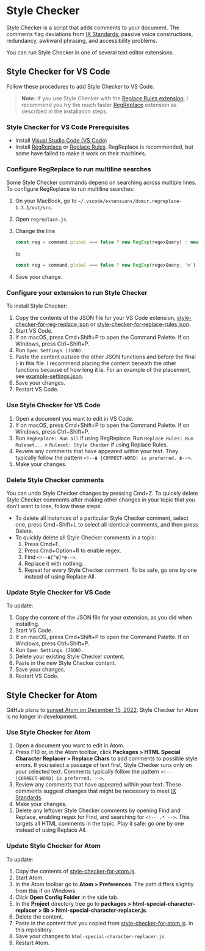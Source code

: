 # Style Checker

Style Checker is a script that adds comments to your document.
The comments flag deviations from
[IX Standards](https://confluence.eng.vmware.com/display/public/IXCS/IX+Content+Standards),
passive voice constructions, redundancy, awkward phrasing, and accessibility problems.

You can run Style Checker in one of several text editor extensions.

## Style Checker for VS Code

Follow these procedures to add Style Checker to VS Code.

> **Note:** If you use Style Checker with the [Replace Rules extension](https://marketplace.visualstudio.com/items?itemName=bhughes339.replacerules),
> I recommend you try the much faster
> [RegReplace](https://marketplace.visualstudio.com/items?itemName=DomiR.regreplace) extension as
> described in the installation steps.

### Style Checker for VS Code Prerequisites

- Install [Visual Studio Code (VS Code)](https://code.visualstudio.com/download)
- Install [RegReplace](https://marketplace.visualstudio.com/items?itemName=DomiR.regreplace) or
  [Replace Rules](https://marketplace.visualstudio.com/items?itemName=bhughes339.replacerules).
  RegReplace is recommended, but some have failed to make it work on their machines.

### Configure RegReplace to run multiline searches

Some Style Checker commands depend on searching across multiple lines.
To configure RegReplace to run multiline searches:

1. On your MacBook, go to `~/.vscode/extensions/domir.regreplace-1.3.1/out/src`.
1. Open `regreplace.js`.
1. Change the line

    ```js
    const reg = command.global === false ? new RegExp(regexQuery) : new RegExp(regexQuery, 'g');
    ```

    to

    ```js
    const reg = command.global === false ? new RegExp(regexQuery, 'm') : new RegExp(regexQuery, 'gm');
    ```

1. Save your change.

### Configure your extension to run Style Checker

To install Style Checker:

1. Copy the contents of the JSON file for your VS Code extension,
   [style-checker-for-reg-replace.json](style-checker-for-reg-replace.json) or
   [style-checker-for-replace-rules.json](style-checker-for-reg-replace.json).
1. Start VS Code.
1. If on macOS, press Cmd+Shift+P to open the Command Palette. If on Windows, press Ctrl+Shift+P.
1. Run `Open Settings (JSON)`.
1. Paste the content outside the other JSON functions and before the final `}` in this file.
   I recommend placing the content beneath the other functions because of how long it is.
   For an example of the placement, see [example-settings.json](example-settings.json).
1. Save your changes.
1. Restart VS Code.

### Use Style Checker for VS Code

1. Open a document you want to edit in VS Code.
1. If on macOS, press Cmd+Shift+P to open the Command Palette. If on Windows, press Ctrl+Shift+P.
1. Run `RegReplace: Run all` if using RegReplace.
   Run `Replace Rules: Run Ruleset...` > `Ruleset: Style Checker` if using Replace Rules.
1. Review any comments that have appeared within your text.
   They typically follow the pattern `<!--฿ |CORRECT-WORD| is preferred. ฿-->`.
1. Make your changes.

### Delete Style Checker comments

You can undo Style Checker changes by pressing Cmd+Z.
To quickly delete Style Checker comments after making other changes in your topic that you don't want
to lose, follow these steps:

- To delete all instances of a particular Style Checker comment, select one, press Cmd+Shift+L to
  select all identical comments, and then press Delete.
- To quickly delete all Style Checker comments in a topic:
   1. Press Cmd+F.
   2. Press Cmd+Option+R to enable regex.
   3. Find `<!--฿[^฿]*฿-->`.
   4. Replace it with nothing.
   5. Repeat for every Style Checker comment. To be safe, go one by one instead of using Replace All.

### Update Style Checker for VS Code

To update:

1. Copy the content of the JSON file for your extension, as you did when installing.
2. Start VS Code.
3. If on macOS, press Cmd+Shift+P to open the Command Palette. If on Windows, press Ctrl+Shift+P.
4. Run `Open Settings (JSON)`.
5. Delete your existing Style Checker content.
6. Paste in the new Style Checker content.
7. Save your changes.
8. Restart VS Code.

## Style Checker for Atom

GitHub plans to [sunset Atom on December 15, 2022](https://github.blog/2022-06-08-sunsetting-atom/).
Style Checker for Atom is no longer in development.

### Use Style Checker for Atom

1. Open a document you want to edit in Atom.
1. Press F10 or, in the Atom toolbar, click **Packages > HTML Special Character Replacer > Replace Chars**
   to add comments to possible style errors. If you select a passage of text first, Style Checker
   runs only on your selected text.
   Comments typically follow the pattern `<!-- |CORRECT-WORD| is preferred. -->`.
1. Review any comments that have appeared within your text. These comments suggest changes that might
   be necessary to meet [IX Standards](https://confluence.eng.vmware.com/display/public/IXCS/IX+Content+Standards).
1. Make your changes.
1. Delete any leftover Style Checker comments by opening Find and Replace, enabling regex for Find,
   and searching for `<!-- .* -->`. This targets all HTML comments in the topic. Play it safe: go
   one by one instead of using Replace All.

### Update Style Checker for Atom

To update:

1. Copy the contents of
[style-checker-for-atom.js](style-checker-for-atom.js).
1. Start Atom.
1. In the Atom toolbar go to **Atom > Preferences**. The path differs slightly from this if on Windows.
1. Click **Open Config Folder** in the side tab.
1. In the **Project** directory tree go to
**packages > html-special-character-replacer > lib > html-special-character-replacer.js**.
1. Delete the content.
1. Paste in the content that you copied from
[style-checker-for-atom.js](style-checker-for-atom.js). in this repository.
1. Save your changes to `html-special-character-replacer.js`.
1. Restart Atom.

